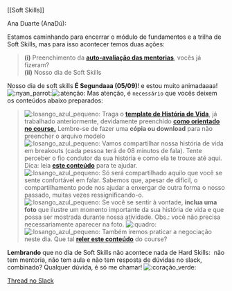 [[Soft Skills]]

Ana Duarte (AnaDú):

Estamos caminhando para encerrar o módulo de fundamentos e a trilha de Soft Skills, mas para isso acontecer temos duas ações:

> **(i)** Preenchimento da **[auto-avaliação das mentorias](https://be-trybe.typeform.com/to/zJhzA48n?typeform-source=www.google.com#mentoriask=1&cohort_name=CH25-B)**, vocês já fizeram?  
> **(ii)** Nosso dia de Soft Skills

Nosso dia de soft skills **É Segundaaa (05/09)**! e estou muito animadaaaa!  ![:nyan_parrot:](https://emoji.slack-edge.com/TMDDFEPFU/nyan_parrot/b8e562c004865f9f.gif)![:atenção:](https://a.slack-edge.com/production-standard-emoji-assets/14.0/google-medium/26a0-fe0f.png) Mas atenção, é `necessário` que vocês deixem os conteúdos abaixo preparados:

> ![:losango_azul_pequeno:](https://a.slack-edge.com/production-standard-emoji-assets/14.0/google-medium/1f539.png) Traga o **[template de História de Vida](https://docs.google.com/spreadsheets/d/1Pa04Qsj-TXokXx1z6JQwv2tiGsPkyXpRiLR7KC0Hq84/edit#gid=0)**, já trabalhado anteriormente, devidamente preenchido **[como orientado no course.](https://app.betrybe.com/course/soft-skills/inteligencia-emocional/historia-de-vida/c252d61e-0df5-4012-ba29-de4e5d4542e0/historia-de-vida/41d5e633-1a42-423a-8d1b-04596409abe7?use_case=side_bar)** Lembre-se de fazer uma **cópia ou download** para não preencher o arquivo modelo  
> ![:losango_azul_pequeno:](https://a.slack-edge.com/production-standard-emoji-assets/14.0/google-medium/1f539.png) Vamos compartilhar nossa história de vida em breakouts (cada pessoa terá de 08 minutos de fala). Tente perceber o fio condutor da sua história e como ela te trouxe até aqui. Dica: leia **[este conteúdo](https://app.betrybe.com/course/soft-skills/inteligencia-emocional/compartilhamento-da-historia-de-vida/c51d9c47-6be8-454e-8417-63ce4cdcc6eb/compartilhamento-da-historia-de-vida/b9c6aa6c-6ecd-4397-938b-7f84c256e2cc?use_case=side_bar)** para te ajudar.  
> ![:losango_azul_pequeno:](https://a.slack-edge.com/production-standard-emoji-assets/14.0/google-medium/1f539.png) Só será compartilhado aquilo que você se sente confortável em falar. Sabemos que, apesar de difícil, o compartilhamento pode nos ajudar a enxergar de outra forma o nosso passado, muitas vezes ressignificando-o.  
> ![:losango_azul_pequeno:](https://a.slack-edge.com/production-standard-emoji-assets/14.0/google-medium/1f539.png) Se você se sentir à vontade, **inclua uma foto** que ilustre um momento importante da sua história de vida e que possa ser mostrada durante nossa atividade. Obs.: você não precisa necessariamente aparecer na foto. ![:quadro:](https://a.slack-edge.com/production-standard-emoji-assets/14.0/google-medium/1f5bc-fe0f.png)  
> ![:losango_azul_pequeno:](https://a.slack-edge.com/production-standard-emoji-assets/14.0/google-medium/1f539.png) Também iremos praticar a negociação neste dia. Que tal **[reler este conteúdo](https://app.betrybe.com/course/soft-skills/comunicacao/negociacao/610fcee0-6c66-4944-b396-7bb132084ea6/negociacao/6c3e8d39-0b03-4b5d-bf25-80f3a9c7a7a0?use_case=side_bar)** do course?

**Lembrando** que no dia de Soft Skills não acontece nada de Hard Skills:  não tem mentoria, não tem aula e não tem resposta de dúvidas no slack, combinado? Qualquer dúvida, é só me chamar! ![:coração_verde:](https://a.slack-edge.com/production-standard-emoji-assets/14.0/google-medium/1f49a.png)

[Thread no Slack](https://trybecourse.slack.com/archives/C03MSCCRPAQ/p1662132223698379?thread_ts=1662132179.168509&cid=C03MSCCRPAQ)
